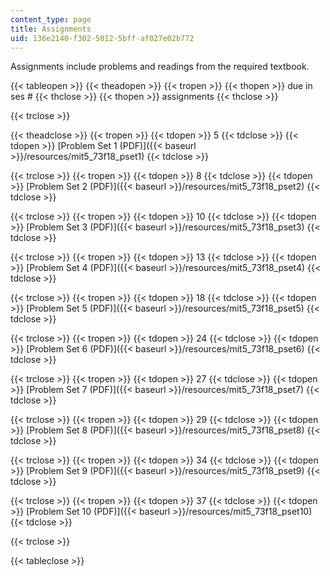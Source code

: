 ```yaml
---
content_type: page
title: Assignments
uid: 136e2140-f302-5012-5bff-af027e02b772
---
```


Assignments include problems and readings from the required textbook.

{{< tableopen >}}
{{< theadopen >}}
{{< tropen >}}
{{< thopen >}}
due in ses #
{{< thclose >}}
{{< thopen >}}
assignments
{{< thclose >}}

{{< trclose >}}

{{< theadclose >}}
{{< tropen >}}
{{< tdopen >}}
5
{{< tdclose >}}
{{< tdopen >}}
[Problem Set 1 (PDF)]({{< baseurl >}}/resources/mit5_73f18_pset1)
{{< tdclose >}}

{{< trclose >}}
{{< tropen >}}
{{< tdopen >}}
8
{{< tdclose >}}
{{< tdopen >}}
[Problem Set 2 (PDF)]({{< baseurl >}}/resources/mit5_73f18_pset2)
{{< tdclose >}}

{{< trclose >}}
{{< tropen >}}
{{< tdopen >}}
10
{{< tdclose >}}
{{< tdopen >}}
[Problem Set 3 (PDF)]({{< baseurl >}}/resources/mit5_73f18_pset3)
{{< tdclose >}}

{{< trclose >}}
{{< tropen >}}
{{< tdopen >}}
13
{{< tdclose >}}
{{< tdopen >}}
[Problem Set 4 (PDF)]({{< baseurl >}}/resources/mit5_73f18_pset4)
{{< tdclose >}}

{{< trclose >}}
{{< tropen >}}
{{< tdopen >}}
18
{{< tdclose >}}
{{< tdopen >}}
[Problem Set 5 (PDF)]({{< baseurl >}}/resources/mit5_73f18_pset5)
{{< tdclose >}}

{{< trclose >}}
{{< tropen >}}
{{< tdopen >}}
24
{{< tdclose >}}
{{< tdopen >}}
[Problem Set 6 (PDF)]({{< baseurl >}}/resources/mit5_73f18_pset6)
{{< tdclose >}}

{{< trclose >}}
{{< tropen >}}
{{< tdopen >}}
27
{{< tdclose >}}
{{< tdopen >}}
[Problem Set 7 (PDF)]({{< baseurl >}}/resources/mit5_73f18_pset7)
{{< tdclose >}}

{{< trclose >}}
{{< tropen >}}
{{< tdopen >}}
29
{{< tdclose >}}
{{< tdopen >}}
[Problem Set 8 (PDF)]({{< baseurl >}}/resources/mit5_73f18_pset8)
{{< tdclose >}}

{{< trclose >}}
{{< tropen >}}
{{< tdopen >}}
34
{{< tdclose >}}
{{< tdopen >}}
[Problem Set 9 (PDF)]({{< baseurl >}}/resources/mit5_73f18_pset9)
{{< tdclose >}}

{{< trclose >}}
{{< tropen >}}
{{< tdopen >}}
37
{{< tdclose >}}
{{< tdopen >}}
[Problem Set 10 (PDF)]({{< baseurl >}}/resources/mit5_73f18_pset10)
{{< tdclose >}}

{{< trclose >}}

{{< tableclose >}}